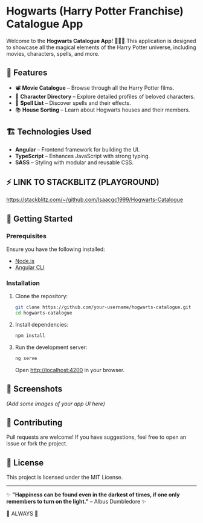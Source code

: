 # Hogwarts (Harry Potter Franchise) Catalogue App

Welcome to the **Hogwarts Catalogue App**! 🧙‍♂️✨ This application is designed to showcase all the magical elements of the Harry Potter universe, including movies, characters, spells, and more.

## 📜 Features

- 📽️ **Movie Catalogue** – Browse through all the Harry Potter films.
- 🧙 **Character Directory** – Explore detailed profiles of beloved characters.
- 🔮 **Spell List** – Discover spells and their effects.
- 📚 **House Sorting** – Learn about Hogwarts houses and their members.

## 🏗️ Technologies Used

- **Angular** – Frontend framework for building the UI.
- **TypeScript** – Enhances JavaScript with strong typing.
- **SASS** – Styling with modular and reusable CSS.

## ⚡ LINK TO STACKBLITZ (PLAYGROUND)
https://stackblitz.com/~/github.com/Isaacgc1999/Hogwarts-Catalogue

## 🚀 Getting Started

### Prerequisites

Ensure you have the following installed:

- [Node.js](https://nodejs.org/)
- [Angular CLI](https://angular.io/cli)

### Installation

1. Clone the repository:

   ```sh
   git clone https://github.com/your-username/hogwarts-catalogue.git
   cd hogwarts-catalogue
   ```

2. Install dependencies:

   ```sh
   npm install
   ```

3. Run the development server:

   ```sh
   ng serve
   ```

   Open [http://localhost:4200](http://localhost:4200) in your browser.

## 📸 Screenshots

*(Add some images of your app UI here)*

## 🤝 Contributing

Pull requests are welcome! If you have suggestions, feel free to open an issue or fork the project.

## 📜 License

This project is licensed under the MIT License.

---

✨ **"Happiness can be found even in the darkest of times, if one only remembers to turn on the light."** – Albus Dumbledore ✨

🧙 ALWAYS 🧙
